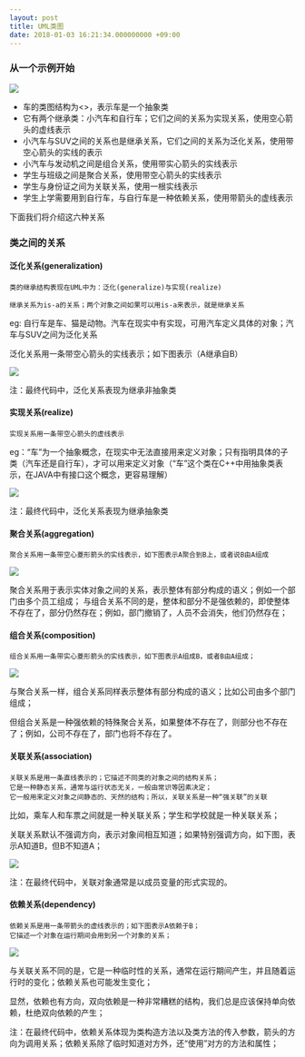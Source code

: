 ```yaml
---
layout: post
title: UML类图
date: 2018-01-03 16:21:34.000000000 +09:00
---
```



### 从一个示例开始

![](http://p0bkxzmll.bkt.clouddn.com/UML%E7%A4%BA%E4%BE%8B.png)

* 车的类图结构为<<abstract>>，表示车是一个抽象类
* 它有两个继承类：小汽车和自行车；它们之间的关系为实现关系，使用空心箭头的虚线表示
* 小汽车与SUV之间的关系也是继承关系，它们之间的关系为泛化关系，使用带空心箭头的实线的表示
* 小汽车与发动机之间是组合关系，使用带实心箭头的实线表示
* 学生与班级之间是聚合关系，使用带空心箭头的实线表示
* 学生与身份证之间为关联关系，使用一根实线表示
* 学生上学需要用到自行车，与自行车是一种依赖关系，使用带箭头的虚线表示

下面我们将介绍这六种关系

### 类之间的关系

#### 泛化关系(generalization)

```
类的继承结构表现在UML中为：泛化(generalize)与实现(realize)

继承关系为is-a的关系；两个对象之间如果可以用is-a来表示，就是继承关系
```
eg: 自行车是车、猫是动物。汽车在现实中有实现，可用汽车定义具体的对象；汽车与SUV之间为泛化关系

泛化关系用一条带空心箭头的实线表示；如下图表示（A继承自B）

![](http://p0bkxzmll.bkt.clouddn.com/realize.png)

注：最终代码中，泛化关系表现为继承非抽象类

#### 实现关系(realize)
```
实现关系用一条带空心箭头的虚线表示
```
eg：“车”为一个抽象概念，在现实中无法直接用来定义对象；只有指明具体的子类（汽车还是自行车），才可以用来定义对象（“车”这个类在C++中用抽象类表示，在JAVA中有接口这个概念，更容易理解）

![](http://p0bkxzmll.bkt.clouddn.com/%E5%AE%9E%E7%8E%B0.png)

注：最终代码中，泛化关系表现为继承抽象类

#### 聚合关系(aggregation)
```
聚合关系用一条带空心菱形箭头的实线表示，如下图表示A聚合到B上，或者说B由A组成
```
![](http://p0bkxzmll.bkt.clouddn.com/aggregation.png)

聚合关系用于表示实体对象之间的关系，表示整体有部分构成的语义；例如一个部门由多个员工组成；
与组合关系不同的是，整体和部分不是强依赖的，即使整体不存在了，部分仍然存在；例如，部门撤销了，人员不会消失，他们仍然存在；

#### 组合关系(composition)
```
组合关系用一条带实心菱形箭头的实线表示，如下图表示A组成B，或者B由A组成；
```
![](http://p0bkxzmll.bkt.clouddn.com/zuhe.png)

与聚合关系一样，组合关系同样表示整体有部分构成的语义；比如公司由多个部门组成；

但组合关系是一种强依赖的特殊聚合关系，如果整体不存在了，则部分也不存在了；例如，公司不存在了，部门也将不存在了。

#### 关联关系(association)
```
关联关系是用一条直线表示的；它描述不同类的对象之间的结构关系；
它是一种静态关系，通常与运行状态无关，一般由常识等因素决定；
它一般用来定义对象之间静态的、天然的结构；所以，关联关系是一种“强关联”的关联
```
比如，乘车人和车票之间就是一种关联关系；学生和学校就是一种关联关系；

关联关系默认不强调方向，表示对象间相互知道；如果特别强调方向，如下图，表示A知道B，但B不知道A；

![](http://p0bkxzmll.bkt.clouddn.com/association.png)

注：在最终代码中，关联对象通常是以成员变量的形式实现的。

#### 依赖关系(dependency)
```
依赖关系是用一条带箭头的虚线表示的；如下图表示A依赖于B；
它描述一个对象在运行期间会用到另一个对象的关系；
```
![](http://p0bkxzmll.bkt.clouddn.com/dependency.png)

与关联关系不同的是，它是一种临时性的关系，通常在运行期间产生，并且随着运行时的变化；依赖关系也可能发生变化；

显然，依赖也有方向，双向依赖是一种非常糟糕的结构，我们总是应该保持单向依赖，杜绝双向依赖的产生；

注：在最终代码中，依赖关系体现为类构造方法以及类方法的传入参数，箭头的方向为调用关系；依赖关系除了临时知道对方外，还“使用”对方的方法和属性；